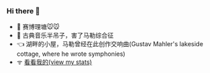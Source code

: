 ### Hi there 👋

 - 🏫 赛博理塘🐭🐭
 - 🐎 古典音乐半吊子，害了马勒综合征
 - 👈 湖畔的小屋，马勒曾经在此创作交响曲(Gustav Mahler's lakeside cottage, where he wrote symphonies)
 - ᯤ   [看看我的(view my stats)](https://stats.fm/bruckmahler)

<!--
**ye-rm/ye-rm** is a ✨ _special_ ✨ repository because its `README.md` (this file) appears on your GitHub profile.

Here are some ideas to get you started:

- 🔭 I’m currently working on ...
- 🌱 I’m currently learning ...
- 👯 I’m looking to collaborate on ...
- 🤔 I’m looking for help with ...
- 💬 Ask me about ...
- 📫 How to reach me: ...
- 😄 Pronouns: ...
- ⚡ Fun fact: ...
-->
